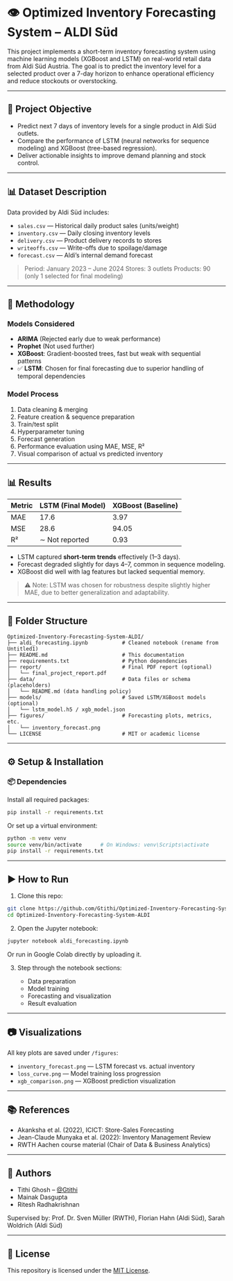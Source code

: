 # 👁️ Optimized Inventory Forecasting System – ALDI Süd

This project implements a short-term inventory forecasting system using machine learning models (XGBoost and LSTM) on real-world retail data from Aldi Süd Austria. The goal is to predict the inventory level for a selected product over a 7-day horizon to enhance operational efficiency and reduce stockouts or overstocking.

---

## 📌 Project Objective

* Predict next 7 days of inventory levels for a single product in Aldi Süd outlets.
* Compare the performance of LSTM (neural networks for sequence modeling) and XGBoost (tree-based regression).
* Deliver actionable insights to improve demand planning and stock control.

---

## 📊 Dataset Description

Data provided by Aldi Süd includes:

* `sales.csv` — Historical daily product sales (units/weight)
* `inventory.csv` — Daily closing inventory levels
* `delivery.csv` — Product delivery records to stores
* `writeoffs.csv` — Write-offs due to spoilage/damage
* `forecast.csv` — Aldi’s internal demand forecast

> Period: January 2023 – June 2024
> Stores: 3 outlets
> Products: 90 (only 1 selected for final modeling)

---

## 🧪 Methodology

### Models Considered

* **ARIMA** (Rejected early due to weak performance)
* **Prophet** (Not used further)
* **XGBoost**: Gradient-boosted trees, fast but weak with sequential patterns
* ✅ **LSTM**: Chosen for final forecasting due to superior handling of temporal dependencies

### Model Process

1. Data cleaning & merging
2. Feature creation & sequence preparation
3. Train/test split
4. Hyperparameter tuning
5. Forecast generation
6. Performance evaluation using MAE, MSE, R²
7. Visual comparison of actual vs predicted inventory

---

## 📊 Results

| Metric | LSTM (Final Model) | XGBoost (Baseline) |
| ------ | ------------------ | ------------------ |
| MAE    | 17.6               | 3.97               |
| MSE    | 28.6               | 94.05              |
| R²     | ∼ Not reported     | 0.93               |

* LSTM captured **short-term trends** effectively (1–3 days).
* Forecast degraded slightly for days 4–7, common in sequence modeling.
* XGBoost did well with lag features but lacked sequential memory.

> ⚠️ Note: LSTM was chosen for robustness despite slightly higher MAE, due to better generalization and adaptability.

---

## 📂 Folder Structure

```
Optimized-Inventory-Forecasting-System-ALDI/
├── aldi_forecasting.ipynb           # Cleaned notebook (rename from Untitled1)
├── README.md                        # This documentation
├── requirements.txt                 # Python dependencies
├── report/                          # Final PDF report (optional)
│   └── final_project_report.pdf     
├── data/                            # Data files or schema (placeholders)
│   └── README.md (data handling policy)
├── models/                          # Saved LSTM/XGBoost models (optional)
│   └── lstm_model.h5 / xgb_model.json
├── figures/                         # Forecasting plots, metrics, etc.
│   └── inventory_forecast.png
└── LICENSE                          # MIT or academic license
```

---

## ⚙️ Setup & Installation

### 📦 Dependencies

Install all required packages:

```bash
pip install -r requirements.txt
```

Or set up a virtual environment:

```bash
python -m venv venv
source venv/bin/activate      # On Windows: venv\Scripts\activate
pip install -r requirements.txt
```

---

## ▶️ How to Run

1. Clone this repo:

```bash
git clone https://github.com/Gtithi/Optimized-Inventory-Forecasting-System-ALDI.git
cd Optimized-Inventory-Forecasting-System-ALDI
```

2. Open the Jupyter notebook:

```bash
jupyter notebook aldi_forecasting.ipynb
```

Or run in Google Colab directly by uploading it.

3. Step through the notebook sections:

   * Data preparation
   * Model training
   * Forecasting and visualization
   * Result evaluation

---

## 📷 Visualizations

All key plots are saved under `/figures`:

* `inventory_forecast.png` — LSTM forecast vs. actual inventory
* `loss_curve.png` — Model training loss progression
* `xgb_comparison.png` — XGBoost prediction visualization

---

## 📚 References

* Akanksha et al. (2022), ICICT: Store-Sales Forecasting
* Jean-Claude Munyaka et al. (2022): Inventory Management Review
* RWTH Aachen course material (Chair of Data & Business Analytics)

---

## 👥 Authors

* Tithi Ghosh – [@Gtithi](https://github.com/Gtithi)
* Mainak Dasgupta
* Ritesh Radhakrishnan

Supervised by: Prof. Dr. Sven Müller (RWTH), Florian Hahn (Aldi Süd), Sarah Woldrich (Aldi Süd)

---

## 📄 License

This repository is licensed under the [MIT License](LICENSE).

